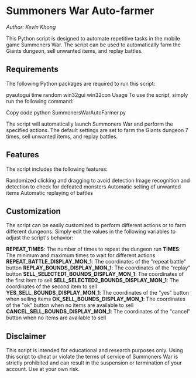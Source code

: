 
# Summoners War Auto-farmer
*Author: Kevin Khong*

This Python script is designed to automate repetitive tasks in the mobile game Summoners War. The script can be used to automatically farm the Giants dungeon, sell unwanted items, and replay battles.

## Requirements
The following Python packages are required to run this script:

pyautogui
time
random
win32gui
win32con
Usage
To use the script, simply run the following command:

Copy code
python SummonersWarAutoFarmer.py

The script will automatically launch Summoners War and perform the specified actions. The default settings are set to farm the Giants dungeon 7 times, sell unwanted items, and replay battles.

## Features
The script includes the following features:

Randomized clicking and dragging to avoid detection
Image recognition and detection to check for defeated monsters
Automatic selling of unwanted items
Automatic replaying of battles
## Customization
The script can be easily customized to perform different actions or to farm different dungeons. Simply edit the values in the following variables to adjust the script's behavior:

**REPEAT_TIMES**: The number of times to repeat the dungeon run
**TIMES**: The minimum and maximum times to wait for different actions
**REPEAT_BATTLE_DISPLAY_MON_1**: The coordinates of the "repeat battle" button
**REPLAY_BOUNDS_DISPLAY_MON_1**: The coordinates of the "replay" button
**SELL_SELECTED1_BOUNDS_DISPLAY_MON_1**: The coordinates of the first item to sell
**SELL_SELECTED2_BOUNDS_DISPLAY_MON_1**: The coordinates of the second item to sell
**YES_SELL_BOUNDS_DISPLAY_MON_1**: The coordinates of the "yes" button when selling items
**OK_SELL_BOUNDS_DISPLAY_MON_1**: The coordinates of the "ok" button when no items are available to sell
**CANCEL_SELL_BOUNDS_DISPLAY_MON_1**: The coordinates of the "cancel" button when no items are available to sell
## Disclaimer
This script is intended for educational and research purposes only. Using this script to cheat or violate the terms of service of Summoners War is strictly prohibited and can result in the suspension or termination of your account. Use at your own risk.